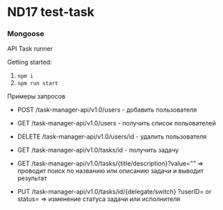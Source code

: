 # ND17 test-task

### Mongoose
API Task runner

Getting started:

1. `npm i`
2. `npm run start`

Примеры запросов
- POST /task-manager-api/v1.0/users - добавить пользователя
- GET /task-manager-api/v1.0/users - получить список польователей
- DELETE /task-manager-api/v1.0/users/id - удалить пользователя

- GET /task-manager-api/v1.0/tasks/id - получить задачу
- GET /task-manager-api/v1.0/tasks/{title/description}?value="" => проводит поиск по названию или описанию задачи и выводит результат
- PUT /task-manager-api/v1.0/tasks/id/{delegate/switch} ?userID= or status= => изменение статуса задачи или исполнителя  